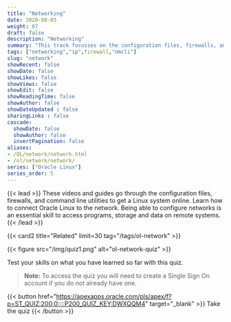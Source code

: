 ```yaml
---
title: "Networking"
date: 2020-08-03
weight: 07
draft: false
description: "Networking"
summary: "This track focusses on the configuration files, firewalls, and command line utilities to get a Linux system online. Learn how to connect Oracle Linux to the network. Being able to configure networks is an essential skill to access programs, storage and data on remote systems."
tags: ["networking","ip",firewall,"nmcli"]
slug: "network"
showRecent: false
showDate: false
showLikes: false
showViews: false
showEdit: false
showReadingTime: false
showAuthor: false
showDateUpdated : false
sharingLinks : false
cascade:
  showDate: false
  showAuthor: false
  invertPagination: false
aliases:
- /OL/network/network.html
- /ol/network/network/
series: ["Oracle Linux"]
series_order: 5
---
```


{{< lead >}}
These videos and guides go through the configuration files, firewalls, and command line utilities to get a Linux system online. Learn how to connect Oracle Linux to the network. Being able to configure networks is an essential skill to access programs, storage and data on remote systems.
{{< /lead >}}

{{< card2 title="Related" limit=30 tag="/tags/ol-network" >}}

{{< figure src="/img/quiz1.png" alt="ol-network-quiz" >}}

Test your skills on what you have learned so far with this quiz.

> **Note:** To access the quiz you will need to create a Single Sign On account if you do not already have one.

{{< button href="https://apexapps.oracle.com/pls/apex/f?p=ST_QUIZ:200:0::::P200_QUIZ_KEY:DWXQQM4" target="_blank" >}}
Take the quiz
{{< /button >}}
